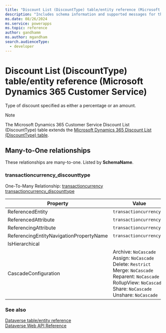 ```yaml
---
title: "Discount List (DiscountType) table/entity reference (Microsoft Dynamics 365 Customer Service)"
description: "Includes schema information and supported messages for the Discount List (DiscountType) table/entity with Microsoft Dynamics 365 Customer Service."
ms.date: 08/26/2024
ms.service: powerapps
ms.topic: reference
author: gandhamm
ms.author: mgandham
search.audienceType: 
  - developer
---
```


# Discount List (DiscountType) table/entity reference (Microsoft Dynamics 365 Customer Service)

Type of discount specified as either a percentage or an amount.

> [!NOTE]
> The Microsoft Dynamics 365 Customer Service Discount List (DiscountType) table extends the [Microsoft Dynamics 365 Discount List (DiscountType) table](/dynamics365/developer/entities/discounttype).




## Many-to-One relationships

These relationships are many-to-one. Listed by **SchemaName**.

### <a name="BKMK_transactioncurrency_discounttype"></a> transactioncurrency_discounttype

One-To-Many Relationship: [transactioncurrency transactioncurrency_discounttype](transactioncurrency.md#BKMK_transactioncurrency_discounttype)

|Property|Value|
|---|---|
|ReferencedEntity|`transactioncurrency`|
|ReferencedAttribute|`transactioncurrencyid`|
|ReferencingAttribute|`transactioncurrencyid`|
|ReferencingEntityNavigationPropertyName|`transactioncurrencyid`|
|IsHierarchical||
|CascadeConfiguration|Archive: `NoCascade`<br />Assign: `NoCascade`<br />Delete: `Restrict`<br />Merge: `NoCascade`<br />Reparent: `NoCascade`<br />RollupView: `NoCascade`<br />Share: `NoCascade`<br />Unshare: `NoCascade`|



### See also

[Dataverse table/entity reference](../about-entity-reference.md)  
[Dataverse Web API Reference](/power-apps/developer/data-platform/webapi/reference/about)   


